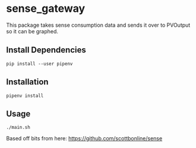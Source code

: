 # sense_gateway

This package takes sense consumption data and sends it over to PVOutput
so it can be graphed.

## Install Dependencies
`pip install --user pipenv`

## Installation

`pipenv install`

## Usage
`./main.sh`


Based off bits from here:
https://github.com/scottbonline/sense
